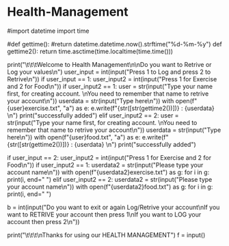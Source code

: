 # Health-Management
#import datetime
import time

#def gettime():
    #return datetime.datetime.now().strftime("%d-%m-%y")
def gettime2():
    return time.asctime(time.localtime(time.time()))


print("\t\t\tWelcome to Health Management\n\nDo you want to Retrive or Log your values\n")
user_input = int(input("Press 1 to Log and press 2 to Retrive\n"))
if user_input == 1:
    user_input2 = int(input("Press 1 for Exercise and 2 for Food\n"))
    if user_input2 == 1:
        user = str(input("Type your name first, for creating account. \nYou need to remember that name to retrive your account\n"))
        userdata = str(input("Type here\n"))
        with open(f"{user}exercise.txt", "a") as e:
            e.write(f"{str([str(gettime2())])} : {userdata} \n")
        print("successfully added")
    elif user_input2 == 2:
        user = str(input("Type your name first, for creating account. \nYou need to remember that name to retrive your account\n"))
        userdata = str(input("Type here\n"))
        with open(f"{user}food.txt", "a") as e:
            e.write(f"{str([str(gettime2())])} : {userdata} \n")
        print("successfully added")

if user_input == 2:
    user_input2 = int(input("Press 1 for Exercise and 2 for Food\n"))
    if user_input2 == 1:
        userdata2 = str(input("Please type your account name\n"))
        with open(f"{userdata2}exercise.txt") as g:
            for i in g:
                print(i, end=" ")
    elif user_input2 == 2:
        userdata2 = str(input("Please type your account name\n"))
        with open(f"{userdata2}food.txt") as g:
            for i in g:
                print(i, end=" ")

b = int(input("Do you want to exit or again Log/Retrive your account\nIf you want to RETRIVE your account then press 1\nIf you want to LOG your account then press 2\n"))


print("\t\t\t\nThanks for using our HEALTH MANAGEMENT")
f = input()



